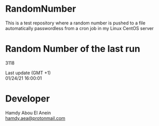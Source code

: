 # RandomNumber    
This is a test repository where a random number is pushed to a file automatically passwordless from a cron job in my Linux CentOS server    
# Random Number of the last run   
3118
      
Last update (GMT +1)    
01/24/21 16:00:01
# Developer    
Hamdy Abou El Anein   
hamdy.aea@protonmail.com

